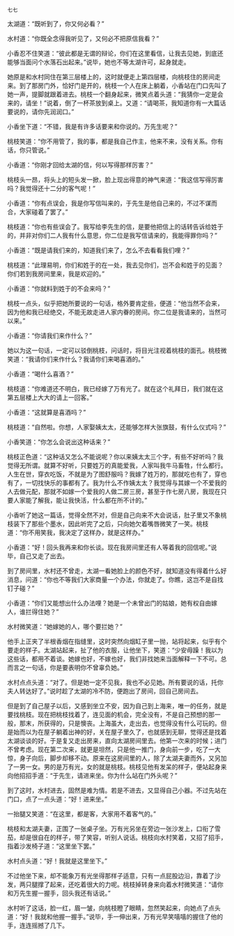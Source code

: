     七七 

   太湖道：“既听到了，你又何必看？”

   水村道：“你既全念得我听见了，又何必不把原信我看？”

   小香忍不住笑道：“彼此都是无谓的辩论，你们在这里看信，让我去见她，到底还能够当面问个水落石出起来。”说毕，她也不等太湖许可，起身就走。

   她原是和水村同住在第三层楼上的，这时就便走上第四层楼，向桃枝住的房间走来。到了那房门外，恰好门是开的，桃枝一个人在床上躺着，小香站在门口先叫了她一声，提脚就跟着进去。桃枝一个翻身起来，微笑点着头道：“我猜你一定是会来的，请坐！”说着，倒了一杯茶放到桌上。又道：“请喝茶，我知道你有一大篇话要说的，请你先润润口。”

   小香坐下道：“不错，我是有许多话要来和你说的。万先生呢？”

   桃枝笑道：“你不用管了，我的事，都是我自己作主，他来不来，没有关系。你有话，你只管说。”

   小香道：“你刚才回给太湖的信，何以写得那样厉害？”

   桃枝头一昂，将头上的短头发一掀，脸上现出得意的神气来道：“我这信写得厉害吗？我觉得还十二分的客气呢！”

   小香道：“你有点误会，我是你写信叫来的，于先生是他自己来的，不过不谋而合，大家碰着了罢了。”

   桃枝道：“你也有些误会了。我写给李先生的信，是要他把信上的话转告诉给姓于的，并非对你们二人我有什么意思，你二位是我写信请来的，我能得罪你吗？”

   小香道：“既是请我们来的，知道我们来了，怎么不去看看我们哩？”

   桃枝道：“此理易明，你们和姓于的在一处，我去见你们，岂不会和姓于的见面？你们若到我房间里来，我是欢迎的。”

   小香道：“你就料到姓于的不会来吗？”

   桃枝一点头，似乎把她所要说的一句话，格外要肯定些，便道：“他当然不会来，因为他和我已经绝交，不能无故走进人家内眷的房间。你二位是我请来的，当然可以来。”

   小香道：“你请我们来作什么？”

   她以为这一句话，一定可以驳倒桃枝，问话时，将目光注视着桃枝的面孔。桃枝微笑道：“我请你们来作什么？我请你们来喝喜酒的。”

   小香道：“喝什么喜酒？”

   桃枝道：“你难道还不明白，我已经嫁了万有光了。就在这个礼拜日，我们就在这第五层楼上大大的请上一回客。”

   小香道：“这就算是喜酒吗？”

   桃枝道：“自然啦。你想，人家娶姨太太，还能够怎样大张旗鼓，有什么仪式吗？”

   小香笑道：“你怎么会说出这种话来？”

   桃枝正色道：“这种话又怎么不能说呢？你以来姨太太三个字，有些不好听吗？我觉得无所谓。就算不好听，只要姓万的真能爱我，人家叫我牛马畜牲，什么都行。人生在世，穿衣吃饭，不就是为了图舒服吗？我嫁了姓万的，那就吃也有了，穿也有了，一切找快乐的事都有了。我为什么不作姨太太？我觉得与其嫁一个不爱我的人去做元配，那就不如嫁一个爱我的人做二房三房，甚至于作七房八房，我现在只要人家能了解我，能让我快活，什么都在所不计的。”

   小香听了她这一篇话，觉得全然不对，但是自己向来不大会说话，肚子里又不象桃枝装下了那些个墨水，因此听完了之后，只向她欠着嘴唇微笑了一笑。桃枝道：“你不用笑我，我决定了这样办，就是这样办。”

   小香道：“好！回头我再来和你长谈。现在我房间里还有人等着我的回信呢。”说毕，自己又走了出去。

   到了房间里，水村还不曾走，太湖一看她脸上的颜色不好，就知道没有得着什么好消息，问道：“你也不等我们大家商量一个办法，你就走了。你瞧，这岂不是自找钉子碰？”

   小香道：“你们又能想出什么办法哩？她是一个未曾出门的姑娘，她有权自由嫁人，谁拦得住她？”

   水村微笑道：“她嫁她的人，哪个要拦她？”

   他手上正夹了半根香烟在指缝里，这时突然向烟缸子里一抛，站将起来，似乎有个要走的样子。太湖站起来，扯了他的衣服，让他坐下，笑道：“少安毋躁！我以为这些话，都用不着谈。她嫁也好，不嫁也好，我们非找她来当面解释一下不可。总而言之一句话，你是要表明你不曾辜负她。”

   水村点点头道：“对了。但是她一定不见我，我也不必见她。所有要说的话，托你夫人转达好了。”说时趁了太湖的冷不防，便跑出了房间，回自己房间去。

   但是到了自己屋子以后，又感到坐立不安，因为自己到上海来，唯一的任务，就是要找桃枝。现在把桃枝找着了，连见面的机会，完全没有，不是自己预想的那一般，那末，所获得的，只是懊丧。上海虽大，走出去，也觉得没有什么可玩的。但是始而以为在屋子躺着出神的好，关在屋子里久了，也就感到无聊，觉得还是找着太湖谈谈的好。于是复又走出房来，直向太湖房间里去。他第一次来的时候；进门不曾考虑。现在第二次来，就更是坦然，只是他一推门，身向前一步，吃了一大惊，身子向后，脚步却移不动。原来在这房间里的人，除了太湖夫妻而外，又另加了一男一女。男的是万有光，女的就是桃枝。桃枝见他有发呆的样子，便站起身来向他招招手道：“于先生，请进来坐。你为什么站在门外头呢？”

   到了这时，水村进去，固然是难为情。若是不进去，又显得自己小器。不过先站在门口，点了一点头道：“好！进来坐。”

   一抬腿又笑道：“在这里，都是客，大家用不着客气的。”

   桃枝和太湖夫妻，正围了一张桌子坐。万有光另坐在旁边一张沙发上，口衔了雪茄，却是很自在的样子，带了笑容，听别人说话。桃枝向水村笑着，又招了招手，指着沙发椅子道：“这里坐下罢。”

   水村点头道：“好！我就是这里坐下。”

   不过他坐下来，却不能象万有光坐得那样子适意，只有一点屁股边沿，靠着了沙发，两只腿撑了起来，还吃着很大的力呢。桃枝掉转身来向着水村微笑道：“请你和万先生握一握手，回头我还有话说。”

   水村听了这话，脸一红，眉一皱，向桃枝瞪了眼睛，忽然笑起来，向她点了点头道：“好！我就和他握一握手。”说毕，手一伸出来，万有光早笑嘻嘻的握住了他的手，连连摇撼了几下。

